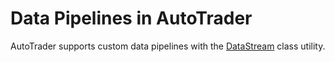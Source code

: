 # Data Pipelines in AutoTrader

AutoTrader supports custom data pipelines with the [DataStream](utils-datastream) class utility. 






